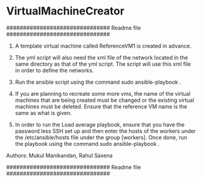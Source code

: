 # VirtualMachineCreator
############################### Readme file ###############################

1. A template virtual machine called ReferenceVM1 is created in advance. 

2. The yml script will also need the xml file of the network located in the same directory as that of the yml script. The script will use this xml file in order to define the networks.

3. Run the ansible script using the command sudo ansible-playbook <scriptname>.

4. If you are planning to recreate some more vms, the name of the virtual machines that are being created must be changed or the existing virtual machines must be deleted. Ensure that the reference VM name is the same as what is given. 

5. In order to run the Load average playbook, ensure that you have the password less SSH set up and then enter the hosts of the workers under the /etc/ansible/hosts file under the group [workers]. Once done, run the playbook using the command sudo ansible-playbook <scriptname>.

Authors: Mukul Manikandan, Rahul Saxena

############################### Readme file ###############################
